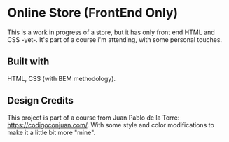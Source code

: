 # Online Store (FrontEnd Only)

This is a work in progress of a store, but it has only front end HTML and CSS -yet-. 
It's part of a course i'm attending, with some personal touches. 

## Built with

HTML, CSS (with BEM methodology).

## Design Credits

This project is part of a course from Juan Pablo de la Torre: https://codigoconjuan.com/.
With some style and color modifications to make it a little bit more "mine".